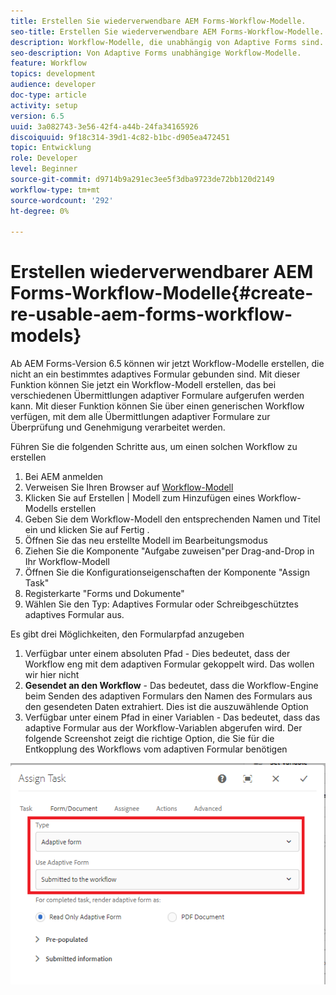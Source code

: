 ```yaml
---
title: Erstellen Sie wiederverwendbare AEM Forms-Workflow-Modelle.
seo-title: Erstellen Sie wiederverwendbare AEM Forms-Workflow-Modelle.
description: Workflow-Modelle, die unabhängig von Adaptive Forms sind.
seo-description: Von Adaptive Forms unabhängige Workflow-Modelle.
feature: Workflow
topics: development
audience: developer
doc-type: article
activity: setup
version: 6.5
uuid: 3a082743-3e56-42f4-a44b-24fa34165926
discoiquuid: 9f18c314-39d1-4c82-b1bc-d905ea472451
topic: Entwicklung
role: Developer
level: Beginner
source-git-commit: d9714b9a291ec3ee5f3dba9723de72bb120d2149
workflow-type: tm+mt
source-wordcount: '292'
ht-degree: 0%

---
```



# Erstellen wiederverwendbarer AEM Forms-Workflow-Modelle{#create-re-usable-aem-forms-workflow-models}

Ab AEM Forms-Version 6.5 können wir jetzt Workflow-Modelle erstellen, die nicht an ein bestimmtes adaptives Formular gebunden sind. Mit dieser Funktion können Sie jetzt ein Workflow-Modell erstellen, das bei verschiedenen Übermittlungen adaptiver Formulare aufgerufen werden kann. Mit dieser Funktion können Sie über einen generischen Workflow verfügen, mit dem alle Übermittlungen adaptiver Formulare zur Überprüfung und Genehmigung verarbeitet werden.

Führen Sie die folgenden Schritte aus, um einen solchen Workflow zu erstellen

1. Bei AEM anmelden
1. Verweisen Sie Ihren Browser auf [Workflow-Modell](http://localhost:4502/libs/cq/workflow/admin/console/content/models.html)
1. Klicken Sie auf Erstellen | Modell zum Hinzufügen eines Workflow-Modells erstellen
1. Geben Sie dem Workflow-Modell den entsprechenden Namen und Titel ein und klicken Sie auf Fertig .
1. Öffnen Sie das neu erstellte Modell im Bearbeitungsmodus
1. Ziehen Sie die Komponente &quot;Aufgabe zuweisen&quot;per Drag-and-Drop in Ihr Workflow-Modell
1. Öffnen Sie die Konfigurationseigenschaften der Komponente &quot;Assign Task&quot;
1. Registerkarte &quot;Forms und Dokumente&quot;
1. Wählen Sie den Typ: Adaptives Formular oder Schreibgeschütztes adaptives Formular aus.

Es gibt drei Möglichkeiten, den Formularpfad anzugeben

1. Verfügbar unter einem absoluten Pfad - Dies bedeutet, dass der Workflow eng mit dem adaptiven Formular gekoppelt wird. Das wollen wir hier nicht
1. **Gesendet an den Workflow**  - Das bedeutet, dass die Workflow-Engine beim Senden des adaptiven Formulars den Namen des Formulars aus den gesendeten Daten extrahiert. Dies ist die auszuwählende Option
1. Verfügbar unter einem Pfad in einer Variablen - Das bedeutet, dass das adaptive Formular aus der Workflow-Variablen abgerufen wird.
Der folgende Screenshot zeigt die richtige Option, die Sie für die Entkopplung des Workflows vom adaptiven Formular benötigen

![workflowmodel](assets/workflomodel.PNG)
